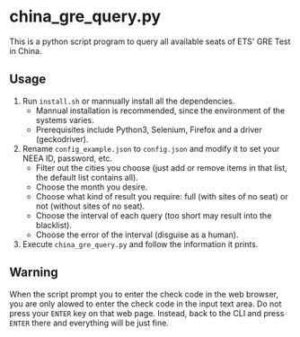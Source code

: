 # china_gre_query.py

This is a python script program to query all available seats of ETS' GRE Test in China.

## Usage

1. Run `install.sh` or mannually install all the dependencies.
    - Mannual installation is recommended, since the environment of the systems varies.
    - Prerequisites include Python3, Selenium, Firefox and a driver (geckodriver).
2. Rename `config_example.json` to `config.json` and modify it to set your NEEA ID, password, etc.
    - Filter out the cities you choose (just add or remove items in that list, the default list contains all).
    - Choose the month you desire.
    - Choose what kind of result you require: full (with sites of no seat) or not (without sites of no seat).
    - Choose the interval of each query (too short may result into the blacklist).
    - Choose the error of the interval (disguise as a human).
3. Execute `china_gre_query.py` and follow the information it prints.

## Warning

When the script prompt you to enter the check code in the web browser, you are only alowed to
enter the check code in the input text area. Do not press your `ENTER` key on that web page.
Instead, back to the CLI and press `ENTER` there and everything will be just fine.

